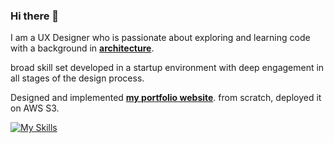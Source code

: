 ### Hi there 👋
I am a UX Designer who is passionate about exploring and learning code with a background in **[architecture](https://vickywang.me/architecture)**. 

broad skill set developed in a startup environment with deep engagement in all stages of the design process.

Designed and implemented **[my portfolio website](https://vickywang.me)**. from scratch, deployed it on AWS S3.

[![My Skills](https://skillicons.dev/icons?i=figma,css)](https://skillicons.dev)



<!--
**vicky-wyq/vicky-wyq** is a ✨ _special_ ✨ repository because its `README.md` (this file) appears on your GitHub profile.

Here are some ideas to get you started:

- 🔭 I’m currently working on ...
- 🌱 I’m currently learning ...
- 👯 I’m looking to collaborate on ...
- 🤔 I’m looking for help with ...
- 💬 Ask me about ...
- 📫 How to reach me: ...
- 😄 Pronouns: ...
- ⚡ Fun fact: ...
-->

